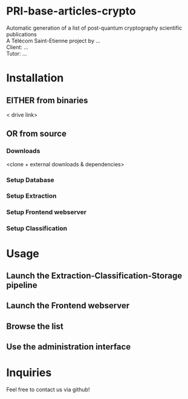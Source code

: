 # PRI-base-articles-crypto
Automatic generation of a list of post-quantum cryptography scientific publications  
A Télécom Saint-Etienne project by ...  
Client: ...  
Tutor: ...

# Installation

## EITHER from binaries

< drive link>

## OR from source

### Downloads

<clone + external downloads & dependencies>

### Setup Database

### Setup Extraction

### Setup Frontend webserver

### Setup Classification

# Usage

## Launch the Extraction-Classification-Storage pipeline

## Launch the Frontend webserver

## Browse the list

## Use the administration interface

# Inquiries

Feel free to contact us via github!
